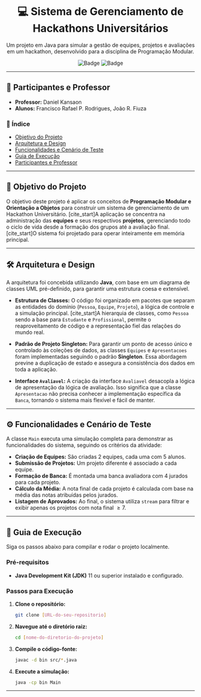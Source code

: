 <div align="center">

# 💻 Sistema de Gerenciamento de Hackathons Universitários

<p>
  Um projeto em Java para simular a gestão de equipes, projetos e avaliações em um hackathon, desenvolvido para a disciplina de Programação Modular.
</p>

![Badge](https://img.shields.io/badge/language-Java-blue)
![Badge](https://img.shields.io/badge/license-MIT-green)

</div>

---

## 👥 Participantes e Professor

* **Professor:** Daniel Kansaon 
* **Alunos:** Francisco Rafael P. Rodrigues, João R. Fiuza

### 📖 Índice

* [Objetivo do Projeto](#-objetivo-do-projeto)
* [Arquitetura e Design](#️-arquitetura-e-design)
* [Funcionalidades e Cenário de Teste](#️-funcionalidades-e-cenário-de-teste)
* [Guia de Execução](#-guia-de-execução)
* [Participantes e Professor](#-participantes-e-professor)

---

## 🎯 Objetivo do Projeto

O objetivo deste projeto é aplicar os conceitos de **Programação Modular e Orientação a Objetos** para construir um sistema de gerenciamento de um Hackathon Universitário. [cite_start]A aplicação se concentra na administração das **equipes** e seus respectivos **projetos**, gerenciando todo o ciclo de vida desde a formação dos grupos até a avaliação final. [cite_start]O sistema foi projetado para operar inteiramente em memória principal.

---

## 🛠️ Arquitetura e Design

A arquitetura foi concebida utilizando **Java**, com base em um diagrama de classes UML pré-definido, para garantir uma estrutura coesa e extensível.

* **Estrutura de Classes:** O código foi organizado em pacotes que separam as entidades do domínio (`Pessoa`, `Equipe`, `Projeto`), a lógica de controle e a simulação principal. [cite_start]A hierarquia de classes, como `Pessoa` sendo a base para `Estudante` e `Profissional`, permite o reaproveitamento de código e a representação fiel das relações do mundo real.

* **Padrão de Projeto Singleton:** Para garantir um ponto de acesso único e controlado às coleções de dados, as classes `Equipes` e `Apresentacoes` foram implementadas seguindo o padrão **Singleton**. Essa abordagem previne a duplicação de estado e assegura a consistência dos dados em toda a aplicação.

* **Interface `Avaliavel`:** A criação da interface `Avaliavel` desacopla a lógica de apresentação da lógica de avaliação. Isso significa que a classe `Apresentacao` não precisa conhecer a implementação específica da `Banca`, tornando o sistema mais flexível e fácil de manter.

---

## ⚙️ Funcionalidades e Cenário de Teste

A classe `Main` executa uma simulação completa para demonstrar as funcionalidades do sistema, seguindo os critérios da atividade:

* **Criação de Equipes:** São criadas 2 equipes, cada uma com 5 alunos.
* **Submissão de Projetos:** Um projeto diferente é associado a cada equipe.
* **Formação de Banca:** É montada uma banca avaliadora com 4 jurados para cada projeto.
* **Cálculo da Média:** A nota final de cada projeto é calculada com base na média das notas atribuídas pelos jurados.
* **Listagem de Aprovados:** Ao final, o sistema utiliza `stream` para filtrar e exibir apenas os projetos com nota final $\ge7$.

---

## 🚀 Guia de Execução

Siga os passos abaixo para compilar e rodar o projeto localmente.

### Pré-requisitos

* **Java Development Kit (JDK)** 11 ou superior instalado e configurado.

### Passos para Execução

1.  **Clone o repositório:**
    ```bash
    git clone [URL-do-seu-repositorio]
    ```
2.  **Navegue até o diretório raiz:**
    ```bash
    cd [nome-do-diretorio-do-projeto]
    ```
3.  **Compile o código-fonte:**
    ```bash
    javac -d bin src/*.java
    ```
4.  **Execute a simulação:**
    ```bash
    java -cp bin Main
    ```

---
